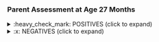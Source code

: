 
### Parent Assessment at Age 27 Months

<details><summary> :heavy_check_mark: POSITIVES (click to expand) </summary>
 
 <br>
  
 <ul><li><b>Social </b><ul><li>Likes father and mother cuddling/hugging</li><li>Does not flinch when other close relatives pat or hold hands</li></ul></li><li><b>Expressive Communication </b><ul><li>Does manding (requesting for his needs) with 5-10 verbs and 50+ nouns </li></ul></li><li><b>Receptive Communication </b><ul><li>Listens and does things that he has motivation to do </li><ul><li> Responds to "take your (bath) tub", "Take your shoe", "bring shorts" </li></ul></ul></li><li><b>Behavioural </b><ul><li>Does not exhibit following self-stimulatory behavior:</li><ul><li>No hand-flapping or finger twirling</li><li>No rocking</li><li>Minimal rare and short spinning; not continuously</li><li>No head banging/beating him with somthing to feel it</li><li>No humming</li></ul><li>No routines or rituals; Quite flexible</li><li>Decent adherence to virus mask (surgical or cloth)</li><li>Happily sings some portions of following rhymes when happy:</li><ul><li>"row row row your boat"</li><li>"wheels on the bus"</li><li>"ants go marching" (sings this when seeing ants)</li><li>and a few more</li></ul><li>Not a fussy eater</li><ul><li>Likes corn, biscuits, banana more</li></ul><li>Not difficult to cut his nails</li><li>Did not cry the last time a hair cut was done (was feeling uncomfortable but manageably distracted with favorite cartoon </li><li>Likes & verbally asks for following TV/Video Programs</li><ul><li>"Peppa Pig"</li><li>"Zootopia" movie and song</li><li>"Scrat" in Ice Age franchise</li><li>"cocomelon" YouTube channel</li><li>"English sing sing" YouTube channel</li><li>"kiddopedia" YouTube channel</li><li>Movie songs: "Ghumar", "dol baje"</li></ul></ul></li></ul>
  
</details>

<details><summary> :x: NEGATIVES (click to expand) </summary>
 
 <br>
 
  
   
</details>
